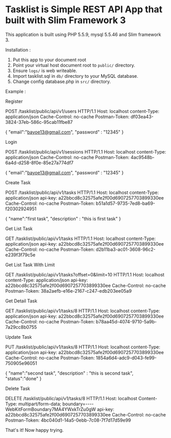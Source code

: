 # Tasklist is Simple REST API App that built with Slim Framework 3

This application is built using PHP 5.5.9, mysql 5.5.46 and Slim framework 3.

Installation :

1. Put this app to your document root
2. Point your virtual host document root to `public/` directory.
3. Ensure `logs/` is web writeable.
4. Import tasklist.sql in `db/` directory to your MySQL database.
5. Change config database.php in `src/` directory.

Example :

Register

POST /tasklist/public/api/v1/users HTTP/1.1
Host: localhost
content-Type: application/json
Cache-Control: no-cache
Postman-Token: df03ea43-3824-37eb-586c-95cab11fbe87

{
    "email":"bayoe13@gmail.com",
    "password" : "12345"
}


Login

POST /tasklist/public/api/v1/sessions HTTP/1.1
Host: localhost
content-Type: application/json
Cache-Control: no-cache
Postman-Token: 4ac9548b-6a4d-d258-8f0e-85e27a774df7

{
    "email":"bayoe13@gmail.com",
    "password" : "12345"
}


Create Task

POST /tasklist/public/api/v1/tasks HTTP/1.1
Host: localhost
content-Type: application/json
api-key: a22bbcd8c32575afe2f00d6907257703899330ee
Cache-Control: no-cache
Postman-Token: b51a1d57-9735-7ed8-ba69-f20302924951

{
    "name":"first task",
    "description" : "this is first task"
}


Get List Task

GET /tasklist/public/api/v1/tasks HTTP/1.1
Host: localhost
content-Type: application/json
api-key: a22bbcd8c32575afe2f00d6907257703899330ee
Cache-Control: no-cache
Postman-Token: d2b11ba3-ac01-3608-96c2-e239f3f79c5e


Get List Task With Limit

GET /tasklist/public/api/v1/tasks?offset=0&limit=10 HTTP/1.1
Host: localhost
content-Type: application/json
api-key: a22bbcd8c32575afe2f00d6907257703899330ee
Cache-Control: no-cache
Postman-Token: 38a2aefb-e16e-2167-c247-edb203ee05a9


Get Detail Task

GET /tasklist/public/api/v1/tasks/8 HTTP/1.1
Host: localhost
content-Type: application/json
api-key: a22bbcd8c32575afe2f00d6907257703899330ee
Cache-Control: no-cache
Postman-Token: b78aa45d-4074-9710-5a9b-7a29cc8b0755


Update Task

PUT /tasklist/public/api/v1/tasks/8 HTTP/1.1
Host: localhost
content-Type: application/json
api-key: a22bbcd8c32575afe2f00d6907257703899330ee
Cache-Control: no-cache
Postman-Token: 1854a6d4-adc9-d043-fe99-750905e96051

{
    "name":"second task",
    "description" : "this is second task",
    "status":"done" 
}


Delete Task

DELETE /tasklist/public/api/v1/tasks/8 HTTP/1.1
Host: localhost
Content-Type: multipart/form-data; boundary=----WebKitFormBoundary7MA4YWxkTrZu0gW
api-key: a22bbcd8c32575afe2f00d6907257703899330ee
Cache-Control: no-cache
Postman-Token: 4bc040d1-14a5-0ebb-7c08-7f7d17d59e99


That's it! Now happy trying.

